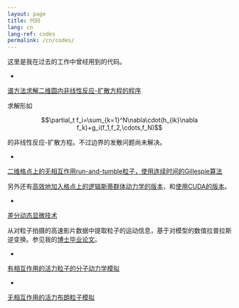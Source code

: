 ```yaml
---
layout: page
title: 代码
lang: cn
lang-ref: codes
permalink: /cn/codes/
---
```


这里是我在过去的工作中曾经用到的代码。

-

[谱方法求解二维圆内非线性反应-扩散方程的程序](https://github.com/zhaoyongfeng1990/spectral_solver)

求解形如

$$\partial_t f_i=\sum_{k=1}^N\nabla\cdot(h_{ik}\nabla f_k)+g_i(f_1,f_2,\cdots,f_N)$$

的非线性反应-扩散方程。不过边界的发散问题尚未解决。

-

[二维格点上的无相互作用run-and-tumble粒子，使用连续时间的Gillespie算法](https://github.com/zhaoyongfeng1990/2d_on_lattice)

另外还有[高效地加入格点上的逻辑斯蒂群体动力学的版本](https://github.com/zhaoyongfeng1990/2d_on_lattice_with_growth)，和[使用CUDA的版本](https://github.com/zhaoyongfeng1990/2d_on_lattice_CUDA)。

-

[差分动态显微技术](https://github.com/zhaoyongfeng1990/DDM)

从对粒子拍摄的高速影片数据中提取粒子的运动信息，基于对模型的数值拉普拉斯逆变换。参见我的[博士毕业论文]({{site.url}}/assets/Thesis_YongfengZhao.pdf)。

-

[有相互作用的活力粒子的分子动力学模拟](https://github.com/zhaoyongfeng1990/simMIPS)

-

[无相互作用的活力布朗粒子模拟](https://github.com/zhaoyongfeng1990/non_interacting_ABPs)